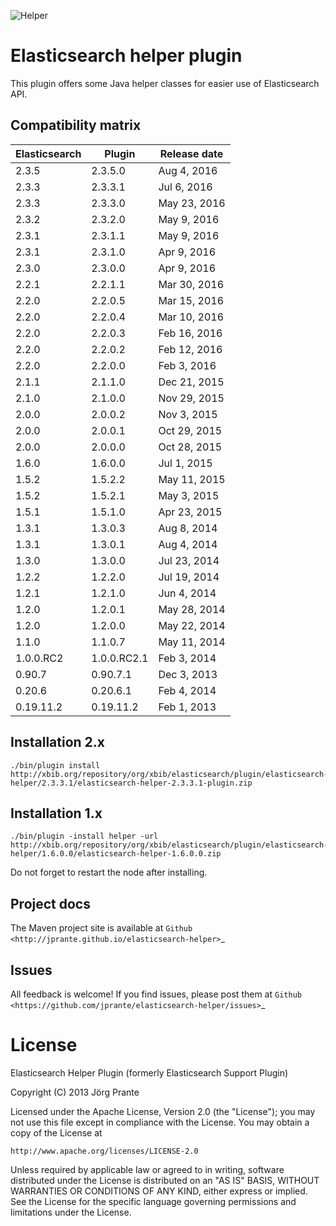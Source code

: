 ![Helper](https://github.com/jprante/elasticsearch-helper/raw/master/src/site/resources/helper.jpg)

# Elasticsearch helper plugin

This plugin offers some Java helper classes for easier use of Elasticsearch API.

## Compatibility matrix

| Elasticsearch     | Plugin         | Release date |
| ----------------- | -------------- | -------------|
| 2.3.5             | 2.3.5.0        | Aug  4, 2016 |
| 2.3.3             | 2.3.3.1        | Jul  6, 2016 |
| 2.3.3             | 2.3.3.0        | May 23, 2016 |
| 2.3.2             | 2.3.2.0        | May  9, 2016 |
| 2.3.1             | 2.3.1.1        | May  9, 2016 |
| 2.3.1             | 2.3.1.0        | Apr  9, 2016 |
| 2.3.0             | 2.3.0.0        | Apr  9, 2016 |
| 2.2.1             | 2.2.1.1        | Mar 30, 2016 |
| 2.2.0             | 2.2.0.5        | Mar 15, 2016 |
| 2.2.0             | 2.2.0.4        | Mar 10, 2016 |
| 2.2.0             | 2.2.0.3        | Feb 16, 2016 |
| 2.2.0             | 2.2.0.2        | Feb 12, 2016 |
| 2.2.0             | 2.2.0.0        | Feb  3, 2016 |
| 2.1.1             | 2.1.1.0        | Dec 21, 2015 |
| 2.1.0             | 2.1.0.0        | Nov 29, 2015 |
| 2.0.0             | 2.0.0.2        | Nov  3, 2015 |
| 2.0.0             | 2.0.0.1        | Oct 29, 2015 |
| 2.0.0             | 2.0.0.0        | Oct 28, 2015 |
| 1.6.0             | 1.6.0.0        | Jul  1, 2015 |
| 1.5.2             | 1.5.2.2        | May 11, 2015 |
| 1.5.2             | 1.5.2.1        | May  3, 2015 |
| 1.5.1             | 1.5.1.0        | Apr 23, 2015 |
| 1.3.1             | 1.3.0.3        | Aug  8, 2014 |
| 1.3.1             | 1.3.0.1        | Aug  4, 2014 |
| 1.3.0             | 1.3.0.0        | Jul 23, 2014 |
| 1.2.2             | 1.2.2.0        | Jul 19, 2014 |
| 1.2.1             | 1.2.1.0        | Jun  4, 2014 |
| 1.2.0             | 1.2.0.1        | May 28, 2014 |
| 1.2.0             | 1.2.0.0        | May 22, 2014 |
| 1.1.0             | 1.1.0.7        | May 11, 2014 |
| 1.0.0.RC2         | 1.0.0.RC2.1    | Feb  3, 2014 |
| 0.90.7            | 0.90.7.1       | Dec  3, 2013 |
| 0.20.6            | 0.20.6.1       | Feb  4, 2014 |
| 0.19.11.2         | 0.19.11.2      | Feb  1, 2013 |

## Installation 2.x

    ./bin/plugin install http://xbib.org/repository/org/xbib/elasticsearch/plugin/elasticsearch-helper/2.3.3.1/elasticsearch-helper-2.3.3.1-plugin.zip

## Installation 1.x

    ./bin/plugin -install helper -url http://xbib.org/repository/org/xbib/elasticsearch/plugin/elasticsearch-helper/1.6.0.0/elasticsearch-helper-1.6.0.0.zip

Do not forget to restart the node after installing.

## Project docs

The Maven project site is available at `Github <http://jprante.github.io/elasticsearch-helper>`_

## Issues

All feedback is welcome! If you find issues, please post them at `Github <https://github.com/jprante/elasticsearch-helper/issues>`_

# License

Elasticsearch Helper Plugin (formerly Elasticsearch Support Plugin)

Copyright (C) 2013 Jörg Prante

Licensed under the Apache License, Version 2.0 (the "License");
you may not use this file except in compliance with the License.
You may obtain a copy of the License at

    http://www.apache.org/licenses/LICENSE-2.0

Unless required by applicable law or agreed to in writing, software
distributed under the License is distributed on an "AS IS" BASIS,
WITHOUT WARRANTIES OR CONDITIONS OF ANY KIND, either express or implied.
See the License for the specific language governing permissions and
limitations under the License.